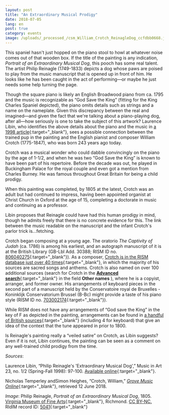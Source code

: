 ```yaml
---
layout: post
title: "An Extraordinary Musical Prodigy"
date: 2018-07-05
lang: en
post: true
category: events
image: /uploads/_processed_/csm_William_Crotch_ReinagleDog_ccfdbb0668.jpg
---
```



This spaniel hasn't just hopped on the piano stool to howl at whatever noise comes out of that wooden box. If the title of the painting is any indication, _Portrait of an Extraordinary Musical Dog_, this pooch has some real talent. The artist Philip Reinagle (1749-1833) depicts a dog whose paws are poised to play from the music manuscript that is opened up in front of him. He looks like he has been caught in the act of performing—or maybe he just needs some help turning the page.

Though the square piano is likely an English Broadwood piano from ca. 1795 and the music is recognizable as “God Save the King” (fitting for the King Charles Spaniel depicted), the piano omits details such as strings and a name on the nameplate. Given this discrepancy between the real and imagined—and given the fact that we're talking about a piano-playing dog, after all—how seriously is one to take the subject of this artwork? Laurence Libin, who identifies the above details about the piano and the music in [a 1998 article](http://www.jstor.org/stable/41561907){:target="_blank"}, sees a possible connection between the trained pup in the painting and the English pianist and composer William Crotch (1775-1847), who was born 243 years ago today.

Crotch was a musical wonder who could dabble convincingly on the piano by the age of 1-1/2, and when he was two “God Save the King” is known to have been part of his repertoire. Before the decade was out, he played in Buckingham Palace for the royal couple and even got a mention from Charles Burney. He was famous throughout Great Britain for being a child prodigy.

When this painting was completed, by 1805 at the latest, Crotch was an adult but had continued to impress, having been appointed organist at Christ Church in Oxford at the age of 15, completing a doctorate in music and continuing as a professor.

Libin proposes that Reinagle could have had this human prodigy in mind, though he admits freely that there is no concrete evidence for this. The link between the music readable on the manuscript and the infant Crotch's parlor trick is...fetching.

Crotch began composing at a young age. The oratorio _The Captivity of Judah_ (ca. 1786) is among his earliest, and an autograph manuscript of it is at the British Library (GB-Lbl Add. 30388; RISM ID no. [806040275](https://opac.rism.info/search?id=806040275&Language=en){:target="_blank"}). As a composer, [Crotch is in the RISM database just over 40 times](https://opac.rism.info/search?View=rism&author=William+Crotch&Language=en){:target="_blank"}, in which the majority of his sources are sacred songs and anthems. Crotch is also named on over 100 additional sources (search for Crotch in the [**Advanced search**](https://opac.rism.info/metaopac/start.do?View=rism&SearchType=2&Language=en){:target="_blank"} in the field **Other names** ), where he is a copyist, arranger, and former owner. His arrangements of keyboard pieces in the second part of a manuscript held by the Conservatoire royal de Bruxelles - Koninklijk Conservatorium Brussel (B-Bc) might provide a taste of his piano style (RISM ID no. [703002174](https://opac.rism.info/search?id=703002174&Language=en){:target="_blank"}).

While RISM does not have any arrangements of “God save the King” in the key of F as depicted in the painting, arrangements can be found in [a handful of British sources](https://opac.rism.info/search?View=rism&title=god+save+the+king&siglum=GB-*&Language=en){:target="_blank"} (including 4 for keyboard) that give an idea of the context that the tune appeared in prior to 1800.

Is Reinagle's painting really a “veiled satire” on Crotch, as Libin suggests? Even if it is not, Libin continues, the painting can be seen as a comment on any well-trained child prodigy from the time.

_Sources_:

Laurence Libin, “Philip Reinagle's 'Extraordinary Musical Dog',” Music in Art 23, no. 1/2 (Spring-Fall 1998): 97-100. [Available online](http://www.jstor.org/stable/41561907){:target="_blank"}.

Nicholas Temperley andSimon Heighes, “Crotch, William,” [_Grove Music Online_](https://doi.org/10.1093/gmo/9781561592630.article.06886){:target="_blank"}, retrieved 12 June 2018.

_Image_: Philip Reinagle, _Portrait of an Extraordinary Musical Dog_, 1805. [Virginia Museum of Fine Arts](https://www.vmfa.museum/piction/6027262-8151754/){:target="_blank"}, Richmond. [CC BY-NC.](https://creativecommons.org/licenses/by-nc/4.0/) RIdIM record ID: [5041](http://db.ridim.org/display.php?ridim_id=5041){:target="_blank"}



<script type="text/javascript">var switchTo5x=true;</script><script type="text/javascript" src="http://w.sharethis.com/button/buttons.js"></script><script type="text/javascript">stLight.options({publisher: "9b601438-1ce1-49d8-bfd7-9cff5df54c17", doNotHash: false, doNotCopy: false, hashAddressBar: false});</script>